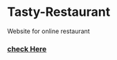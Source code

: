 # Tasty-Restaurant
Website for online restaurant
### [check Here](https://ahmedkhilla.github.io/Tasty-Restaurant/)
